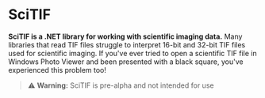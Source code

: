 # SciTIF

**SciTIF is a .NET library for working with scientific imaging data.** Many libraries that read TIF files struggle to interpret 16-bit and 32-bit TIF files used for scientific imaging. If you've ever tried to open a scientific TIF file in Windows Photo Viewer and been presented with a black square, you've experienced this problem too! 

> ⚠️ **Warning:** SciTIF is pre-alpha and not intended for use